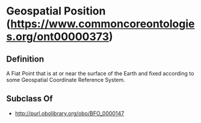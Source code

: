 # Geospatial Position (https://www.commoncoreontologies.org/ont00000373)

## Definition
A Fiat Point that is at or near the surface of the Earth and fixed according to some Geospatial Coordinate Reference System.

## Subclass Of
- http://purl.obolibrary.org/obo/BFO_0000147

